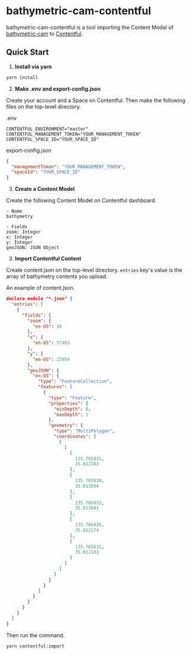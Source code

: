 # bathymetric-cam-contentful

bathymetric-cam-contentful is a tool importing the Content Model of [bathymetric-cam](https://github.com/bathymetric-cam) to [Contentful](https://www.contentful.com).

## Quick Start

1. **Install via yarn**

```bash
yarn install
```

2. **Make .env and export-config.json**

Create your account and a Space on Contentful.
Then make the following files on the top-level directory.

.env
```env
CONTENTFUL_ENVIRONMENT="master"
CONTENTFUL_MANAGEMENT_TOKEN="YOUR_MANAGEMENT_TOKEN"
CONTENTFUL_SPACE_ID="YOUR_SPACE_ID"
```

export-config.json
```json
{
  "managementToken": "YOUR_MANAGEMENT_TOKEN",
  "spaceId": "YOUR_SPACE_ID"
}
```

3. **Create a Content Model**

Create the following Content Model on Contentful dashboard.

```
- Name
bathymetry

- Fields
zoom: Integer
x: Integer
y: Integer
geoJSON: JSON Object
```

3. **Import Contentful Content**

Create content.json on the top-level directory.
`entries` key's value is the array of bathymetry contents you upload.

An example of content.json.
```content.json
declare module "*.json" {
  "entries": [
    {
      "fields": {
        "zoom": {
          "en-US": 16
        },
        "x": {
          "en-US": 57483
        },
        "y": {
          "en-US": 25954
        },
        "geoJSON": {
          "en-US": {
            "type": "FeatureCollection",
            "features": [
              {
                "type": "Feature",
                "properties": {
                  "minDepth": 0,
                  "maxDepth": 1
                },
                "geometry": {
                  "type": "MultiPolygon",
                  "coordinates": [
                    [
                      [
                        [
                          135.765831,
                          35.012183
                        ],
                        [
                          135.765838,
                          35.013594
                        ],
                        [
                          135.766432,
                          35.013601
                        ],
                        [
                          135.766416,
                          35.012174
                        ],
                        [
                          135.765831,
                          35.012183
                        ]
                      ]
                    ]
                  ]
                }
              }
            ]
          }
        }
      }
    }
  ]
}
```

Then run the command.

```shell
yarn contentful:import
```